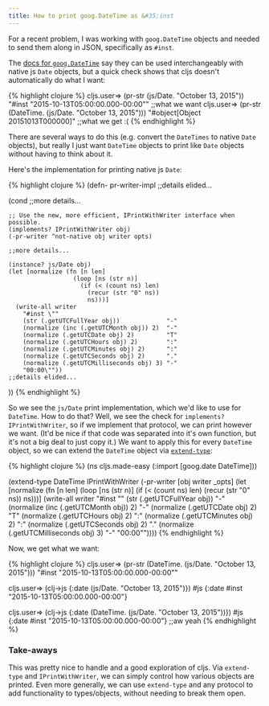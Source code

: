 ```yaml
---
title: How to print goog.DateTime as &#35;inst
---
```


For a recent problem, I was working with `goog.DateTime` objects and needed to send them along in JSON, specifically as `#inst`.

The [docs for `goog.DateTime`][goog-docs] say they can be used interchangeably with native js `Date` objects, but a quick check shows that cljs doesn't automatically do what I want:

{% highlight clojure %}
cljs.user=> (pr-str (js/Date. "October 13, 2015"))
"#inst \"2015-10-13T05:00:00.000-00:00\"" ;;what we want
cljs.user=> (pr-str (DateTime. (js/Date. "October 13, 2015")))
"#object[Object 20151013T000000]" ;;what we get :(
{% endhighlight %}

There are several ways to do this (e.g. convert the `DateTimes` to native `Date` objects), but really I just want `DateTime` objects to print like `Date` objects without having to think about it.

Here's the implementation for printing native js `Date`:

{% highlight clojure %}
(defn- pr-writer-impl
  ;;details elided...

  (cond
    ;;more details...

    ;; Use the new, more efficient, IPrintWithWriter interface when possible.
    (implements? IPrintWithWriter obj)
    (-pr-writer ^not-native obj writer opts)

    ;;more details...

    (instance? js/Date obj)
    (let [normalize (fn [n len]
                      (loop [ns (str n)]
                        (if (< (count ns) len)
                          (recur (str "0" ns))
                          ns)))]
      (write-all writer
        "#inst \""
        (str (.getUTCFullYear obj))             "-"
        (normalize (inc (.getUTCMonth obj)) 2)  "-"
        (normalize (.getUTCDate obj) 2)         "T"
        (normalize (.getUTCHours obj) 2)        ":"
        (normalize (.getUTCMinutes obj) 2)      ":"
        (normalize (.getUTCSeconds obj) 2)      "."
        (normalize (.getUTCMilliseconds obj) 3) "-"
        "00:00\""))
    ;;details elided...
  ))
{% endhighlight %}

So we see the `js/Date` print implementation, which we'd like to use for `DateTime`. How to do that? Well, we see the check for `implements? IPrintWithWriter`, so if we implement that protocol, we can print however we want. (It'd be nice if that code was separated into it's own function, but it's not a big deal to just copy it.) We want to apply this for every `DateTime` object, so we can extend the `DateTime` object via [`extend-type`][extend-type]:

{% highlight clojure %}
(ns cljs.made-easy
  (:import [goog.date DateTime]))

(extend-type DateTime
  IPrintWithWriter
  (-pr-writer [obj writer _opts]
    (let [normalize (fn [n len]
                      (loop [ns (str n)]
                        (if (< (count ns) len)
                          (recur (str "0" ns))
                          ns)))]
      (write-all writer
                 "#inst \""
                 (str (.getUTCFullYear obj))             "-"
                 (normalize (inc (.getUTCMonth obj)) 2)  "-"
                 (normalize (.getUTCDate obj) 2)         "T"
                 (normalize (.getUTCHours obj) 2)        ":"
                 (normalize (.getUTCMinutes obj) 2)      ":"
                 (normalize (.getUTCSeconds obj) 2)      "."
                 (normalize (.getUTCMilliseconds obj) 3) "-"
                 "00:00\""))))
{% endhighlight %}

Now, we get what we want:

{% highlight clojure %}
cljs.user=> (pr-str (DateTime. (js/Date. "October 13, 2015")))
"#inst \"2015-10-13T05:00:00.000-00:00\""

cljs.user=> (clj->js {:date (js/Date. "October 13, 2015")})
#js {:date #inst "2015-10-13T05:00:00.000-00:00"}

cljs.user=> (clj->js {:date (DateTime. (js/Date. "October 13, 2015"))})
#js {:date #inst "2015-10-13T05:00:00.000-00:00"} ;;aw yeah
{% endhighlight %}

### Take-aways

This was pretty nice to handle and a good exploration of cljs. Via `extend-type` and `IPrintWithWriter`, we can simply control how various objects are printed. Even more generally, we can use `extend-type` and any protocol to add functionality to types/objects, without needing to break them open.

[goog-docs]: https://google.github.io/closure-library/api/class_goog_date_DateTime.html
[extend-type]: http://clojure.github.io/clojure/clojure.core-api.html#clojure.core/extend-type
